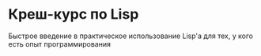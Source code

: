 # Креш-курс по Lisp

Быстрое введение в практическое использование Lisp'а для тех, у кого есть опыт программирования
